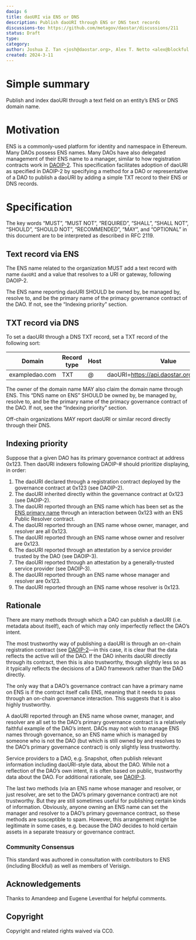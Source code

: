 ```yaml
---
daoip: 6
title: daoURI via ENS or DNS
description: Publish daoURI through ENS or DNS text records
discussions-to: https://github.com/metagov/daostar/discussions/211
status: Draft
type: 
category: 
author: Joshua Z. Tan <josh@daostar.org>, Alex T. Netto <alex@blockful.io>
created: 2024-3-11
---
```


# Simple summary
Publish and index daoURI through a text field on an entity’s ENS or DNS domain name.

# Motivation
ENS is a commonly-used platform for identity and namespace in Ethereum. Many DAOs possess ENS names. Many DAOs have also delegated management of their ENS name to a manager, similar to how registration contracts work in [DAOIP-2](daoip-2.md). This specification facilitates adoption of daoURI as specified in DAOIP-2 by specifying a method for a DAO or representative of a DAO to publish a daoURI by adding a simple TXT record to their ENS or DNS records.

# Specification
The key words “MUST”, “MUST NOT”, “REQUIRED”, “SHALL”, “SHALL NOT”, “SHOULD”, “SHOULD NOT”, “RECOMMENDED”, “MAY”, and “OPTIONAL” in this document are to be interpreted as described in RFC 2119.

## Text record via ENS
The ENS name related to the organization MUST add a text record with name `daoURI` and a value that resolves to a URI or gateway, following DAOIP-2.

The ENS name reporting daoURI SHOULD be owned by, be managed by, resolve to, and be the primary name of the primacy governance contract of the DAO. If not, see the “Indexing priority” section.

## TXT record via DNS
To set a daoURI through a DNS TXT record, set a TXT record of the following sort:

| Domain         | Record type | Host | Value                                     | TTL       |
| -------------- | ----------- | ---- | ----------------------------------------- | --------- |
| exampledao.com | TXT         | @    | daoURI=https://api.daostar.org/exampleDAO | Automatic |

The owner of the domain name MAY also claim the domain name through ENS. This “DNS name on ENS” SHOULD be owned by, be managed by, resolve to, and be the primary name of the primacy governance contract of the DAO. If not, see the “Indexing priority” section.

Off-chain organizations MAY report daoURI or similar record directly through their DNS.

## Indexing priority
Suppose that a given DAO has its primary governance contract at address 0x123. Then daoURI indexers following DAOIP-# should prioritize displaying, in order:

1. The daoURI declared through a registration contract deployed by the governance contract at 0x123 (see DAOIP-2).
2. The daoURI inherited directly within the governance contract at 0x123 (see DAOIP-2).
3. The daoURI reported through an ENS name which has been set as the [ENS primary name](https://support.ens.domains/en/articles/7890756-the-primary-name) through an interaction between 0x123 with an ENS Public Resolver contract.
4. The daoURI reported through an ENS name whose owner, manager, and resolver are all 0x123.
5. The daoURI reported through an ENS name whose owner and resolver are 0x123.
6. The daoURI reported through an attestation by a service provider trusted by the DAO (see DAOIP-3).
7. The daoURI reported through an attestation by a generally-trusted service provider (see DAOIP-3).
8. The daoURI reported through an ENS name whose manager and resolver are 0x123.
9. The daoURI reported through an ENS name whose resolver is 0x123.

## Rationale
There are many methods through which a DAO can publish a daoURI (i.e. metadata about itself), each of which may only imperfectly reflect the DAO’s intent.

The most trustworthy way of publishing a daoURI is through an on-chain registration contract (see [DAOIP-2](daoip-2.md)—in this case, it is clear that the data reflects the active will of the DAO. If the DAO inherits daoURI directly through its contract, then this is also trustworthy, though slightly less so as it typically reflects the decisions of a DAO framework rather than the DAO directly.

The only way that a DAO’s governance contract can have a primary name on ENS is if the contract itself calls ENS, meaning that it needs to pass through an on-chain governance interaction. This suggests that it is also highly trustworthy.

A daoURI reported through an ENS name whose owner, manager, and resolver are all set to the DAO’s primary governance contract is a relatively faithful example of the DAO’s intent. DAOs may not wish to manage ENS names through governance, so an ENS name which is managed by someone who is not the DAO (but which is still owned by and resolves to the DAO’s primary governance contract) is only slightly less trustworthy.

Service providers to a DAO, e.g. Snapshot, often publish relevant information including daoURI-style data, about the DAO. While not a reflection of the DAO’s own intent, it is often based on public, trustworthy data about the DAO. For additional rationale, see [DAOIP-3](daoip-3.md).

The last two methods (via an ENS name whose manager and resolver, or just resolver, are set to the DAO’s primary governance contract) are not trustworthy. But they are still sometimes useful for publishing certain kinds of information. Obviously, anyone owning an ENS name can set the manager and resolver to a DAO’s primary governance contract, so these methods are susceptible to spam. However, this arrangement might be legitimate in some cases, e.g. because the DAO decides to hold certain assets in a separate treasury or governance contract.

### Community Consensus
This standard was authored in consultation with contributors to ENS (including Blockful) as well as members of Verisign.

## Acknowledgements
Thanks to Amandeep and Eugene Leventhal for helpful comments.

## Copyright
Copyright and related rights waived via CC0.
